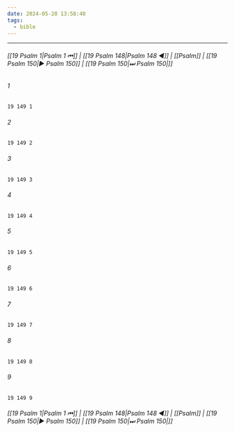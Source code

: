 ```yaml
---
date: 2024-05-28 13:58:40
tags:
  - bible
---
```

___

###### [[19 Psalm 1|Psalm 1 ⏮]] | [[19 Psalm 148|Psalm 148 ◀]] | [[Psalm]] | [[19 Psalm 150|▶ Psalm 150]] | [[19 Psalm 150|⏭ Psalm 150|]]

###### 1
``` verse
19 149 1 
```
###### 2
``` verse
19 149 2 
```
###### 3
``` verse
19 149 3 
```
###### 4
``` verse
19 149 4 
```
###### 5
``` verse
19 149 5 
```
###### 6
``` verse
19 149 6 
```
###### 7
``` verse
19 149 7 
```
###### 8
``` verse
19 149 8 
```
###### 9
``` verse
19 149 9 
```

###### [[19 Psalm 1|Psalm 1 ⏮]] | [[19 Psalm 148|Psalm 148 ◀]] | [[Psalm]] | [[19 Psalm 150|▶ Psalm 150]] | [[19 Psalm 150|⏭ Psalm 150|]]

